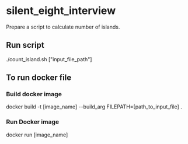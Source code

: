 # silent_eight_interview

Prepare a script to calculate number of islands.
## Run script
./count_island.sh ["input_file_path"]

## To run docker file
### Build docker image
docker build -t [image_name] --build_arg FILEPATH=[path_to_input_file] .

### Run Docker image
docker run [image_name]